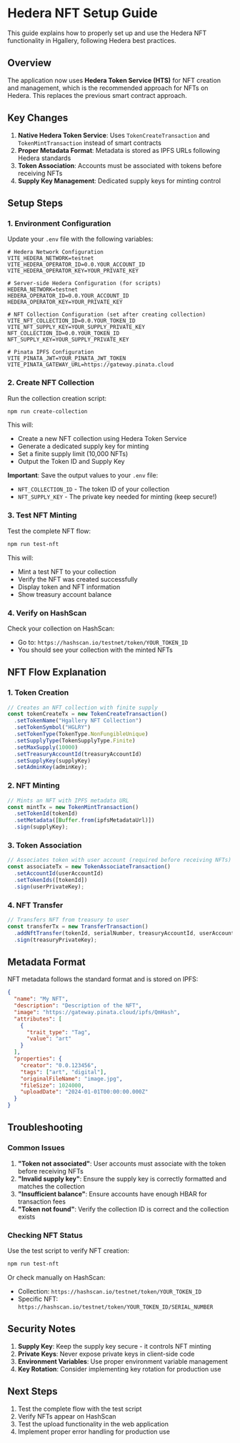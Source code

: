 # Hedera NFT Setup Guide

This guide explains how to properly set up and use the Hedera NFT functionality in Hgallery, following Hedera best practices.

## Overview

The application now uses **Hedera Token Service (HTS)** for NFT creation and management, which is the recommended approach for NFTs on Hedera. This replaces the previous smart contract approach.

## Key Changes

1. **Native Hedera Token Service**: Uses `TokenCreateTransaction` and `TokenMintTransaction` instead of smart contracts
2. **Proper Metadata Format**: Metadata is stored as IPFS URLs following Hedera standards
3. **Token Association**: Accounts must be associated with tokens before receiving NFTs
4. **Supply Key Management**: Dedicated supply keys for minting control

## Setup Steps

### 1. Environment Configuration

Update your `.env` file with the following variables:

```env
# Hedera Network Configuration
VITE_HEDERA_NETWORK=testnet
VITE_HEDERA_OPERATOR_ID=0.0.YOUR_ACCOUNT_ID
VITE_HEDERA_OPERATOR_KEY=YOUR_PRIVATE_KEY

# Server-side Hedera Configuration (for scripts)
HEDERA_NETWORK=testnet
HEDERA_OPERATOR_ID=0.0.YOUR_ACCOUNT_ID
HEDERA_OPERATOR_KEY=YOUR_PRIVATE_KEY

# NFT Collection Configuration (set after creating collection)
VITE_NFT_COLLECTION_ID=0.0.YOUR_TOKEN_ID
VITE_NFT_SUPPLY_KEY=YOUR_SUPPLY_PRIVATE_KEY
NFT_COLLECTION_ID=0.0.YOUR_TOKEN_ID
NFT_SUPPLY_KEY=YOUR_SUPPLY_PRIVATE_KEY

# Pinata IPFS Configuration
VITE_PINATA_JWT=YOUR_PINATA_JWT_TOKEN
VITE_PINATA_GATEWAY_URL=https://gateway.pinata.cloud
```

### 2. Create NFT Collection

Run the collection creation script:

```bash
npm run create-collection
```

This will:
- Create a new NFT collection using Hedera Token Service
- Generate a dedicated supply key for minting
- Set a finite supply limit (10,000 NFTs)
- Output the Token ID and Supply Key

**Important**: Save the output values to your `.env` file:
- `NFT_COLLECTION_ID` - The token ID of your collection
- `NFT_SUPPLY_KEY` - The private key needed for minting (keep secure!)

### 3. Test NFT Minting

Test the complete NFT flow:

```bash
npm run test-nft
```

This will:
- Mint a test NFT to your collection
- Verify the NFT was created successfully
- Display token and NFT information
- Show treasury account balance

### 4. Verify on HashScan

Check your collection on HashScan:
- Go to: `https://hashscan.io/testnet/token/YOUR_TOKEN_ID`
- You should see your collection with the minted NFTs

## NFT Flow Explanation

### 1. Token Creation
```typescript
// Creates an NFT collection with finite supply
const tokenCreateTx = new TokenCreateTransaction()
  .setTokenName("Hgallery NFT Collection")
  .setTokenSymbol("HGLRY")
  .setTokenType(TokenType.NonFungibleUnique)
  .setSupplyType(TokenSupplyType.Finite)
  .setMaxSupply(10000)
  .setTreasuryAccountId(treasuryAccountId)
  .setSupplyKey(supplyKey)
  .setAdminKey(adminKey);
```

### 2. NFT Minting
```typescript
// Mints an NFT with IPFS metadata URL
const mintTx = new TokenMintTransaction()
  .setTokenId(tokenId)
  .setMetadata([Buffer.from(ipfsMetadataUrl)])
  .sign(supplyKey);
```

### 3. Token Association
```typescript
// Associates token with user account (required before receiving NFTs)
const associateTx = new TokenAssociateTransaction()
  .setAccountId(userAccountId)
  .setTokenIds([tokenId])
  .sign(userPrivateKey);
```

### 4. NFT Transfer
```typescript
// Transfers NFT from treasury to user
const transferTx = new TransferTransaction()
  .addNftTransfer(tokenId, serialNumber, treasuryAccountId, userAccountId)
  .sign(treasuryPrivateKey);
```

## Metadata Format

NFT metadata follows the standard format and is stored on IPFS:

```json
{
  "name": "My NFT",
  "description": "Description of the NFT",
  "image": "https://gateway.pinata.cloud/ipfs/QmHash",
  "attributes": [
    {
      "trait_type": "Tag",
      "value": "art"
    }
  ],
  "properties": {
    "creator": "0.0.123456",
    "tags": ["art", "digital"],
    "originalFileName": "image.jpg",
    "fileSize": 1024000,
    "uploadDate": "2024-01-01T00:00:00.000Z"
  }
}
```

## Troubleshooting

### Common Issues

1. **"Token not associated"**: User accounts must associate with the token before receiving NFTs
2. **"Invalid supply key"**: Ensure the supply key is correctly formatted and matches the collection
3. **"Insufficient balance"**: Ensure accounts have enough HBAR for transaction fees
4. **"Token not found"**: Verify the collection ID is correct and the collection exists

### Checking NFT Status

Use the test script to verify NFT creation:
```bash
npm run test-nft
```

Or check manually on HashScan:
- Collection: `https://hashscan.io/testnet/token/YOUR_TOKEN_ID`
- Specific NFT: `https://hashscan.io/testnet/token/YOUR_TOKEN_ID/SERIAL_NUMBER`

## Security Notes

1. **Supply Key**: Keep the supply key secure - it controls NFT minting
2. **Private Keys**: Never expose private keys in client-side code
3. **Environment Variables**: Use proper environment variable management
4. **Key Rotation**: Consider implementing key rotation for production use

## Next Steps

1. Test the complete flow with the test script
2. Verify NFTs appear on HashScan
3. Test the upload functionality in the web application
4. Implement proper error handling for production use

